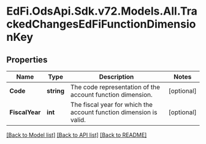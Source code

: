 # EdFi.OdsApi.Sdk.v72.Models.All.TrackedChangesEdFiFunctionDimensionKey

## Properties

Name | Type | Description | Notes
------------ | ------------- | ------------- | -------------
**Code** | **string** | The code representation of the account function dimension. | [optional] 
**FiscalYear** | **int** | The fiscal year for which the account function dimension is valid. | [optional] 

[[Back to Model list]](../README.md#documentation-for-models) [[Back to API list]](../README.md#documentation-for-api-endpoints) [[Back to README]](../README.md)

